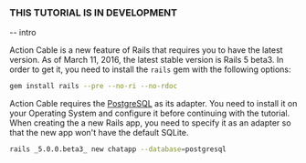 ### THIS TUTORIAL IS IN DEVELOPMENT

-- intro

 Action Cable is a new feature of Rails that requires you to have the latest version. As of March 11, 2016, the latest stable version is Rails 5 beta3. In order to get it, you need to install the `rails` gem with the following options:

```bash
gem install rails --pre --no-ri --no-rdoc
```

Action Cable requires the [PostgreSQL](http://www.postgresql.org/download/) as its adapter. You need to install it on your Operating System and configure it before continuing with the tutorial.
When creating the a new Rails app, you need to specify it as an adapter so that the new app won't have the default SQLite.

```bash
rails _5.0.0.beta3_ new chatapp --database=postgresql
```

